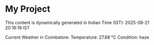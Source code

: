 # My Project

This content is dynamically generated in Indian Time (IST): 2025-08-21 20:19:19 IST


Current Weather in Coimbatore:
Temperature: 27.88 °C
Condition: haze
